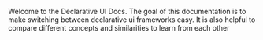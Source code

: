 Welcome to the Declarative UI Docs. The goal of this documentation is to make switching between declarative ui frameworks easy. It is also helpful to compare different concepts and similarities to learn from each other